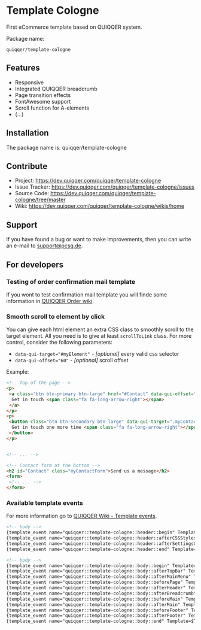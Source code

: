 Template Cologne
======

First eCommerce template based on QUIQQER system.

Package name:

    quiqqer/template-cologne
    
Features
--------

- Responsive
- Integrated QUIQQER breadcrumb
- Page transition effects
- FontAwesome support
- Scroll function for A-elements
- (...)

Installation
------------

The package name is: quiqqer/template-cologne


Contribute
----------

- Project: https://dev.quiqqer.com/quiqqer/template-cologne
- Issue Tracker: https://dev.quiqqer.com/quiqqer/template-cologne/issues
- Source Code: https://dev.quiqqer.com/quiqqer/template-cologne/tree/master
- Wiki: https://dev.quiqqer.com/quiqqer/template-cologne/wikis/home


Support
-------

If you have found a bug or want to make improvements,
then you can write an e-mail to support@pcsg.de.

For developers
--------------

### Testing of order confirmation mail template 

If you wont to test confirmation mail template you will finde some 
 information in [QUIQQER Order wiki](https://dev.quiqqer.com/quiqqer/order/wikis/Home/Send-order-confirmation-mail-console-tool). 

### Smooth scroll to element by click
You can give each html element an extra CSS class to smoothly scroll to the target element. All you need is to 
give at least `scrollToLink` class. For more control, consider the following parameters: 
- `data-qui-target="#myElement"` - _[optional]_ every valid css selector
- `data-qui-offset="60"` - _[optional]_ scroll offset

Example:

```html
<!-- Top of the page -->
<p>
 <a class="btn btn-primary btn-large" href="#Contact" data-qui-offset="120">
  Get in touch <span class="fa fa-long-arrow-right"></span>
 </a>
</p>
<p>
 <button class="btn btn-secondary btn-large" data-qui-target=".myContactForm" data-qui-offset="100">
  Get in touch one more time <span class="fa fa-long-arrow-right"></span>
 </button>
</p>


<!-- ... -->

<!-- Contact form at the bottom -->
<h2 id="Contact" class="myContactForm">Send us a message</h2>
<form>
 <!-- ... -->
</form>
```

### Available template events
For more information go to
 [QUIQQER Wiki - Template events](https://dev.quiqqer.com/quiqqer/core/wikis/design_standard#template-events).


```html
<!-- body -->
{template_event name="quiqqer::template-cologne::header::begin" Template=$Template}
{template_event name="quiqqer::template-cologne::header::afterCSSStyles" Template=$Template}
{template_event name="quiqqer::template-cologne::header::afterSettingsCSS" Template=$Template}
{template_event name="quiqqer::template-cologne::header::end" Template=$Template}

<!-- body -->
{template_event name="quiqqer::template-cologne::body::begin" Template=$Template}
{template_event name="quiqqer::template-cologne::body::afterTopBar" Template=$Template}
{template_event name="quiqqer::template-cologne::body::afterMainMenu" Template=$Template}
{template_event name="quiqqer::template-cologne::body::beforePage" Template=$Template}
{template_event name="quiqqer::template-cologne::body::afterHeader" Template=$Template}
{template_event name="quiqqer::template-cologne::body::afterBreadcrumb" Template=$Template}
{template_event name="quiqqer::template-cologne::body::beforeMain" Template=$Template}
{template_event name="quiqqer::template-cologne::body::afterMain" Template=$Template}
{template_event name="quiqqer::template-cologne::body::beforeFooter" Template=$Template}
{template_event name="quiqqer::template-cologne::body::afterFooter" Template=$Template}
{template_event name="quiqqer::template-cologne::body::end" Template=$Template}
```

